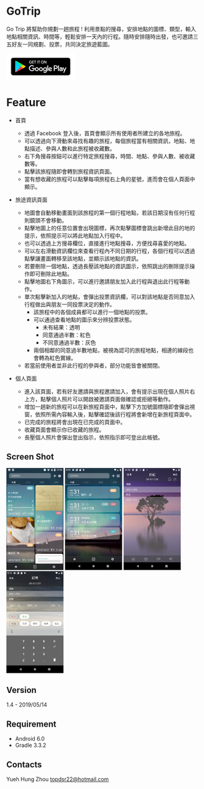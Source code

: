 # GoTrip

Go Trip 將幫助你規劃一趟旅程 ! 利用景點的搜尋，安排地點的圖標、類型，輸入地點相關資訊、時間等，輕鬆安排一天內的行程。隨時安排隨時出發，也可邀請三五好友一同規劃、投票，共同決定旅遊藍圖。

[<img src="https://github.com/Wen-Liu/BookShare/raw/master/Screenshot/google-play-badge.png" width="180"  >](https://play.google.com/store/apps/details?id=com.topdsr2.gotrip)


# Feature
- 首頁
  - 透過 Facebook 登入後，首頁會顯示所有使用者所建立的各地旅程。
  - 可以透過向下滑動來尋找有趣的旅程，每個旅程當有相關資訊，地點、地點描述、參與人數和此旅程被收藏數。
  - 右下角搜尋按鈕可以進行特定旅程搜尋，時間、地點、參與人數、被收藏數等。
  - 點擊該旅程隨即會轉到旅程資訊頁面。
  - 當有想收藏的旅程可以點擊每項旅程右上角的星號，進而會在個人頁面中顯示。


- 旅途資訊頁面
  - 地圖會自動移動畫面到該旅程的第一個行程地點，若該日期沒有任何行程則鏡頭不會移動。
  - 點擊地圖上的任意位置會出現圖標，再次點擊圖標會跳出新增此目的地的提示，依照提示可以將此地點加入行程中。
  - 也可以透過上方搜尋欄位，直接進行地點搜尋，方便找尋喜愛的地點。
  - 可以左右滑動資訊欄位來查看行程內不同日期的行程，各個行程可以透過點擊讓畫面轉移至該地點，並顯示該地點的資訊。
  - 若要刪除一個地點，透過長壓該地點的資訊圖示，依照跳出的刪除提示操作即可刪除此地點。
  - 點擊地圖右下角圖示，可以進行邀請朋友加入此行程與退出此行程等動作。
  - 單次點擊新加入的地點，會彈出投票資訊欄，可以對該地點是否同意加入行程做出與朋友一同投票決定的動作。
    - 該旅程中的各個成員都可以進行一個地點的投票。
    - 可以通過查看地點的圖示來分辨投票狀態。
      - 未有結果：透明
      - 同意通過半數：紅色
      - 不同意通過半數：灰色
    - 兩個相鄰的同意過半數地點，被視為認可的旅程地點，相連的線段也會轉為紅色實線。
  - 若當前使用者並非此行程的參與者，部分功能皆會被關閉。


- 個人頁面
  - 進入該頁面，若有好友邀請與旅程邀請加入，會有提示出現在個人照片右上方，點擊個人照片可以開啟被邀請頁面做確認或拒絕等動作。
  - 增加一趟新的旅程可以在新旅程頁面中，點擊下方加號圖標隨即會彈出視窗，依照所需內容輸入後，點擊確認後該行程將會新增在新旅程頁面中。
  - 已完成的旅程將會出現在已完成的頁面中。
  - 收藏頁面會顯示你已收藏的旅程。
  - 長壓個人照片會彈出登出指示，依照指示即可登出此帳號。




## Screen Shot

<img src="https://github.com/ChuChuYu/LifeAPP/blob/master/screenshot/Screenshot_20181031-175356.png?raw=true" width="150" >   <img src="https://github.com/ChuChuYu/LifeAPP/blob/master/screenshot/Screenshot_1540977656.png?raw=true" width="150" >   <img src="https://github.com/ChuChuYu/LifeAPP/blob/master/screenshot/Screenshot_1540740222.png?raw=true" width="150" >   <img src="https://github.com/ChuChuYu/LifeAPP/blob/master/screenshot/Screenshot_1540977352.png?raw=true" width="150" >

## Version
1.4 - 2019/05/14

## Requirement
* Android 6.0
* Gradle 3.3.2

## Contacts
Yueh Hung Zhou
topdsr22@hotmail.com
